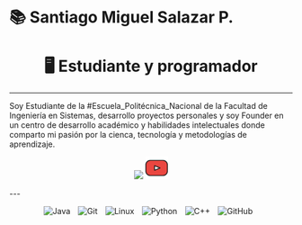 # 📚 Santiago Miguel Salazar P.

<h1 align=center >🖥 Estudiante y programador</h1>

---
Soy Estudiante de la #Escuela_Politécnica_Nacional de la Facultad de Ingeniería en Sistemas, desarrollo proyectos personales y soy Founder en un centro de desarrollo académico y habilidades intelectuales donde comparto mi pasión por la cienca, tecnología y metodologías de aprendizaje.

<p align="center">
<a href="https://wa.me/+593981016217">
<img src="https://anthoncode.com/wp-content/uploads/2019/01/whatsapp-logo3.png" width="45px"/></a>
<a href="https://www.youtube.com/channel/UCbJRZRoLypFU8pS978UqtWw">
<img src="youtube.svg" width="40x"></a>
</p>
---
<p align="center">
<img alt="Java" width="50px" style="padding-right:10px;" src="https://cdn.jsdelivr.net/gh/devicons/devicon/icons/java/java-original.svg"/> <img  alt="Git" width="50px" style="padding-right:10px;" src="https://cdn.jsdelivr.net/gh/devicons/devicon/icons/git/git-original.svg" /> <img  alt="Linux" width="50px" style="padding-right:10px;" src="https://cdn.jsdelivr.net/gh/devicons/devicon/icons/linux/linux-original.svg" /> <img  alt="Python" width="50px" style="padding-right:10px;" src="https://cdn.jsdelivr.net/gh/devicons/devicon/icons/python/python-plain.svg" /> <img  alt="C++" width="50px" style="padding-right:10px;" src="https://cdn.jsdelivr.net/gh/devicons/devicon/icons/cplusplus/cplusplus-line.svg" /> <img  alt="GitHub" width="50px" style="padding-right:10px;" src="https://cdn.jsdelivr.net/gh/devicons/devicon/icons/github/github-original.svg" />
</p>






